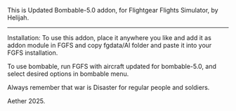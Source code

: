 This is Updated Bombable-5.0 addon, for Flightgear Flights Simulator, by Helijah. 
_________________________________________________________________________________

Installation:
 To use this addon, place it anywhere you like and add it as addon module in FGFS and 
 copy fgdata/AI folder and paste it into your FGFS installation.

 To use bombable, run FGFS with aircraft updated for bombable-5.0, and select desired
 options in bombable menu. 


Always remember that war is Disaster for regular people and soldiers. 


Aether 2025.
